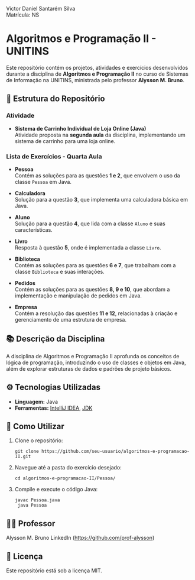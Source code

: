 Victor Daniel Santarém Silva \
Matrícula: NS


# Algoritmos e Programação II - UNITINS

Este repositório contém os projetos, atividades e exercícios desenvolvidos durante a disciplina de **Algoritmos e Programação II** no curso de Sistemas de Informação na UNITINS, ministrada pelo professor **Alysson M. Bruno**.

## 📂 Estrutura do Repositório

### Atividade

- **Sistema de Carrinho Individual de Loja Online (Java)**  
  Atividade proposta na **segunda aula** da disciplina, implementando um sistema de carrinho para uma loja online.

### Lista de Exercícios - Quarta Aula

- **Pessoa**  
  Contém as soluções para as questões **1 e 2**, que envolvem o uso da classe `Pessoa` em Java.
  
- **Calculadora**  
  Solução para a questão **3**, que implementa uma calculadora básica em Java.

- **Aluno**  
  Solução para a questão **4**, que lida com a classe `Aluno` e suas características.

- **Livro**  
  Resposta à questão **5**, onde é implementada a classe `Livro`.

- **Biblioteca**  
  Contém as soluções para as questões **6 e 7**, que trabalham com a classe `Biblioteca` e suas interações.

- **Pedidos**  
  Contém as soluções para as questões **8, 9 e 10**, que abordam a implementação e manipulação de pedidos em Java.

- **Empresa**  
  Contém a resolução das questões **11 e 12**, relacionadas à criação e gerenciamento de uma estrutura de empresa.

## 📚 Descrição da Disciplina

A disciplina de Algoritmos e Programação II aprofunda os conceitos de lógica de programação, introduzindo o uso de classes e objetos em Java, além de explorar estruturas de dados e padrões de projeto básicos.

## ⚙️ Tecnologias Utilizadas

- **Linguagem:** Java
- **Ferramentas:** [IntelliJ IDEA](https://www.jetbrains.com/idea/), [JDK](https://www.oracle.com/java/technologies/javase-downloads.html)

## 🚀 Como Utilizar

1. Clone o repositório:
   ```
   git clone https://github.com/seu-usuario/algoritmos-e-programacao-II.git
2. Navegue até a pasta do exercício desejado:
   ```
   cd algoritmos-e-programacao-II/Pessoa/
3. Compile e execute o código Java:
   ```
   javac Pessoa.java
    java Pessoa

## 👨‍🏫 Professor
Alysson M. Bruno
LinkedIn (https://github.com/prof-alysson)

## 📝 Licença
Este repositório está sob a licença MIT.
